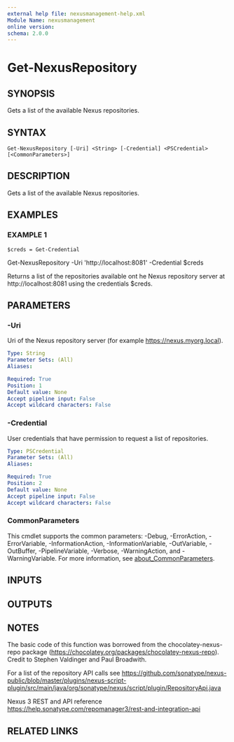```yaml
---
external help file: nexusmanagement-help.xml
Module Name: nexusmanagement
online version:
schema: 2.0.0
---
```


# Get-NexusRepository

## SYNOPSIS
Gets a list of the available Nexus repositories.

## SYNTAX

```
Get-NexusRepository [-Uri] <String> [-Credential] <PSCredential> [<CommonParameters>]
```

## DESCRIPTION
Gets a list of the available Nexus repositories.

## EXAMPLES

### EXAMPLE 1
```
$creds = Get-Credential
```

Get-NexusRepository -Uri 'http://localhost:8081' -Credential $creds

Returns a list of the repositories available ont he Nexus repository server at http://localhost:8081 using the
credentials $creds.

## PARAMETERS

### -Uri
Uri of the Nexus repository server (for example https://nexus.myorg.local).

```yaml
Type: String
Parameter Sets: (All)
Aliases:

Required: True
Position: 1
Default value: None
Accept pipeline input: False
Accept wildcard characters: False
```

### -Credential
User credentials that have permission to request a list of repositories.

```yaml
Type: PSCredential
Parameter Sets: (All)
Aliases:

Required: True
Position: 2
Default value: None
Accept pipeline input: False
Accept wildcard characters: False
```

### CommonParameters
This cmdlet supports the common parameters: -Debug, -ErrorAction, -ErrorVariable, -InformationAction, -InformationVariable, -OutVariable, -OutBuffer, -PipelineVariable, -Verbose, -WarningAction, and -WarningVariable. For more information, see [about_CommonParameters](http://go.microsoft.com/fwlink/?LinkID=113216).

## INPUTS

## OUTPUTS

## NOTES
The basic code of this function was borrowed from the chocolatey-nexus-repo package
(https://chocolatey.org/packages/chocolatey-nexus-repo).
Credit to Stephen Valdinger and Paul Broadwith.

For a list of the repository API calls see
https://github.com/sonatype/nexus-public/blob/master/plugins/nexus-script-plugin/src/main/java/org/sonatype/nexus/script/plugin/RepositoryApi.java

Nexus 3 REST and API reference https://help.sonatype.com/repomanager3/rest-and-integration-api

## RELATED LINKS
